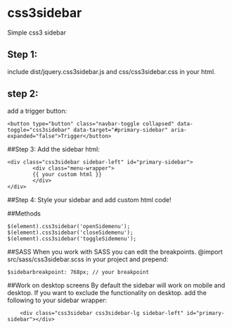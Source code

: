 # css3sidebar
Simple css3 sidebar 

## Step 1: 
include dist/jquery.css3sidebar.js and css/css3sidebar.css in your html. 

## step 2: 
add a trigger button:

```
<button type="button" class="navbar-toggle collapsed" data-toggle="css3sidebar" data-target="#primary-sidebar" aria-expanded="false">Trigger</button>
```

##Step 3: 
Add the sidebar html:

```
<div class="css3sidebar sidebar-left" id="primary-sidebar">
		<div class="menu-wrapper">
		{{ your custom html }}
		</div>
</div>
```

##Step 4: 
Style your sidebar and add custom html code!


##Methods
```
$(element).css3sidebar('openSidemenu');
$(element).css3sidebar('closeSidemenu');
$(element).css3sidebar('toggleSidemenu');
```

##SASS
When you work with SASS you can edit the breakpoints. 
@import src/sass/css3sidebar.scss in your project and prepend:

```
$sidebarbreakpoint: 768px; // your breakpoint
```

##Work on desktop screens
By default the sidebar will work on mobile and desktop. If you want to exclude the functionality on desktop. add the following to your sidebar wrapper:

```
	<div class="css3sidebar css3sidebar-lg sidebar-left" id="primary-sidebar"></div>
```

